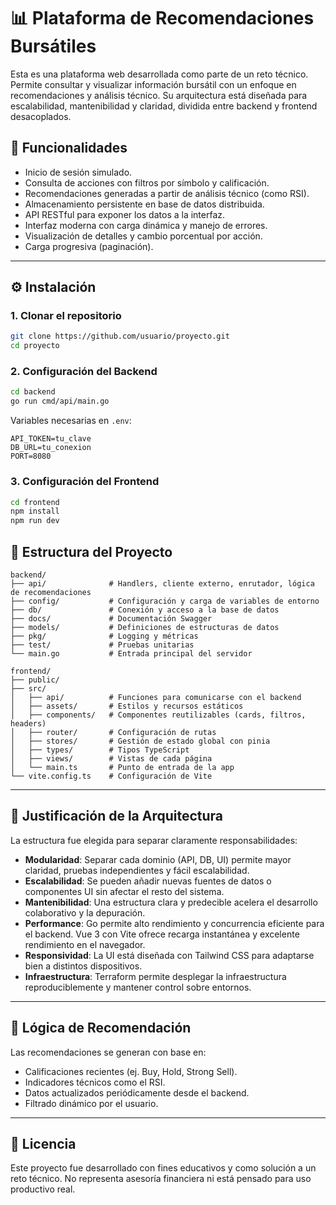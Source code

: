 # 📊 Plataforma de Recomendaciones Bursátiles

Esta es una plataforma web desarrollada como parte de un reto técnico. Permite consultar y visualizar información bursátil con un enfoque en recomendaciones y análisis técnico. Su arquitectura está diseñada para escalabilidad, mantenibilidad y claridad, dividida entre backend y frontend desacoplados.

## 🚀 Funcionalidades

- Inicio de sesión simulado.
- Consulta de acciones con filtros por símbolo y calificación.
- Recomendaciones generadas a partir de análisis técnico (como RSI).
- Almacenamiento persistente en base de datos distribuida.
- API RESTful para exponer los datos a la interfaz.
- Interfaz moderna con carga dinámica y manejo de errores.
- Visualización de detalles y cambio porcentual por acción.
- Carga progresiva (paginación).

---

## ⚙️ Instalación

### 1. Clonar el repositorio

```bash
git clone https://github.com/usuario/proyecto.git
cd proyecto
```

### 2. Configuración del Backend

```bash
cd backend
go run cmd/api/main.go
```

Variables necesarias en `.env`:

```
API_TOKEN=tu_clave
DB_URL=tu_conexion
PORT=8080
```

### 3. Configuración del Frontend

```bash
cd frontend
npm install
npm run dev
```

## 📁 Estructura del Proyecto

```plaintext
backend/
├── api/              # Handlers, cliente externo, enrutador, lógica de recomendaciones
├── config/           # Configuración y carga de variables de entorno
├── db/               # Conexión y acceso a la base de datos
├── docs/             # Documentación Swagger
├── models/           # Definiciones de estructuras de datos
├── pkg/              # Logging y métricas
├── test/             # Pruebas unitarias
└── main.go           # Entrada principal del servidor

frontend/
├── public/           
├── src/
│   ├── api/          # Funciones para comunicarse con el backend
│   ├── assets/       # Estilos y recursos estáticos
│   ├── components/   # Componentes reutilizables (cards, filtros, headers)
│   ├── router/       # Configuración de rutas
│   ├── stores/       # Gestión de estado global con pinia
│   ├── types/        # Tipos TypeScript
│   ├── views/        # Vistas de cada página
│   └── main.ts       # Punto de entrada de la app
└── vite.config.ts    # Configuración de Vite
```

---

## 🧠 Justificación de la Arquitectura

La estructura fue elegida para separar claramente responsabilidades:

- **Modularidad**: Separar cada dominio (API, DB, UI) permite mayor claridad, pruebas independientes y fácil escalabilidad.
- **Escalabilidad**: Se pueden añadir nuevas fuentes de datos o componentes UI sin afectar el resto del sistema.
- **Mantenibilidad**: Una estructura clara y predecible acelera el desarrollo colaborativo y la depuración.
- **Performance**: Go permite alto rendimiento y concurrencia eficiente para el backend. Vue 3 con Vite ofrece recarga instantánea y excelente rendimiento en el navegador.
- **Responsividad**: La UI está diseñada con Tailwind CSS para adaptarse bien a distintos dispositivos.
- **Infraestructura**: Terraform permite desplegar la infraestructura reproduciblemente y mantener control sobre entornos.

---

## 🧠 Lógica de Recomendación

Las recomendaciones se generan con base en:

- Calificaciones recientes (ej. Buy, Hold, Strong Sell).
- Indicadores técnicos como el RSI.
- Datos actualizados periódicamente desde el backend.
- Filtrado dinámico por el usuario.

---

## 📜 Licencia

Este proyecto fue desarrollado con fines educativos y como solución a un reto técnico. No representa asesoría financiera ni está pensado para uso productivo real.
